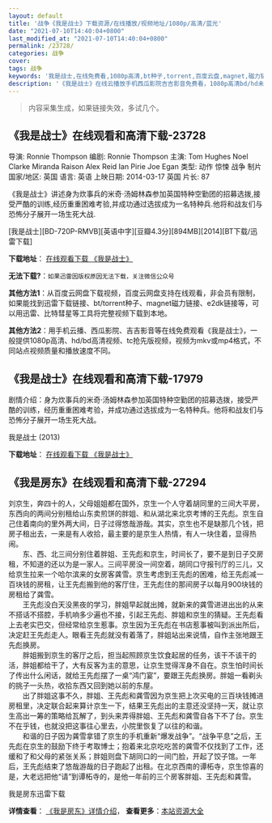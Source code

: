```yaml
---
layout: default
title: '战争《我是战士》下载资源/在线播放/视频地址/1080p/高清/蓝光'
date: "2021-07-10T14:40:04+0800"
last_modified_at: "2021-07-10T14:40:04+0800"
permalink: /23728/
categories: 战争
cover:
tags: 战争
keywords: '我是战士,在线免费看,1080p高清,bt种子,torrent,百度云盘,magnet,磁力链,迅雷下载资源'
description: '《我是战士》在线云播放手机西瓜影院吉吉影音免费看，1080p高清bd/hd未删减完整版和tc抢先枪版，mkv/mp4格式，附带bt/torrent种子、magnet/磁力链、百度云盘、网盘资源迅雷下载链接'
---
```


>内容采集生成，如果链接失效，多试几个。


## 《我是战士》在线观看和高清下载-23728

导演: Ronnie Thompson 编剧: Ronnie Thompson 主演: Tom Hughes Noel Clarke Miranda Raison Alex Reid Ian Pirie Joe Egan 类型: 动作 惊悚 战争 制片国家/地区: 英国 语言: 英语 上映日期: 2014-03-17 英国 片长: 87

《我是战士》讲述身为炊事兵的米奇·汤姆林森参加英国特种空勤团的招募选拨,接受严酷的训练,经历重重困难考验,并成功通过选拔成为一名特种兵.他将和战友们与恐怖分子展开一场生死大战.


[我是战士][BD-720P-RMVB][英语中字][豆瓣4.3分][894MB][2014][BT下载/迅雷下载]

**下载地址**： [在线观看下载 《我是战士》](https://www.btdx8.com/torrent/i_am_soldier_2014.html) 


**无法下载?**：`如果迅雷因版权原因无法下载，关注微信公众号 `

**其他方法1**：从百度云网盘下载视频，百度云网盘支持在线观看，非会员有限制，如果能找到迅雷下载链接、bt/torrent种子、magnet磁力链接、e2dk链接等，可以用迅雷、比特彗星等工具将完整视频下载到本地。

**其他方法2**：用手机云播、西瓜影院、吉吉影音等在线免费观看《我是战士》，一般提供1080p高清、hd/bd高清视频、tc抢先版视频，视频为mkv或mp4格式，不同站点视频质量和播放速度不同。


## 《我是战士》在线观看和高清下载-17979

剧情介绍：身为炊事兵的米奇·汤姆林森参加英国特种空勤团的招募选拨，接受严酷的训练，经历重重困难考验，并成功通过选拔成为一名特种兵。他将和战友们与恐怖分子展开一场生死大战。


我是战士 (2013)

**下载地址**： [在线观看下载 《我是战士》](https://www.btbtdy.me/btdy/dy3268.html) 


## 《我是房东》在线观看和高清下载-27294

刘京生，奔四十的人，父母姐姐都在国外，京生一个人守着胡同里的三间大平房，东西向的两间分别租给山东卖煎饼的胖姐、和从湖北来北京考博的王先彪。京生自己住着南向的里外两大间，日子过得悠哉游哉。其实，京生也不是缺那几个钱，把房子租出去，一来是有人收拾，最主要的是京生人热情，有人一块住着，显得热闹。<br />　　东、西、北三间分别住着胖姐、王先彪和京生，时间长了，要不是到日子交房租，不知道的还以为是一家人。三间平房没一间空着，胡同口守报刊厅的三儿，又给京生拉来一个哈尔滨来的女房客龚雪。京生考虑到王先彪的困难，给王先彪减一百块钱的房租，让王先彪搬到他的客厅住，王先彪住的那间房子以每月900块钱的房租给了龚雪。<br />　　王先彪没白天没黑夜的学习，胖姐早起就出摊，就新来的龚雪进进出出的从来不搭话不搭腔，手机响多少遍也不接，引起王先彪、胖姐和京生的猜疑。王先彪看上去老实巴交，但经常给京生惹事。京生因为王先彪在书店惹事被叫到派出所后，决定赶王先彪走人。眼看王先彪就没有着落了，胖姐站出来说情，自作主张地跟王先彪换房。<br />　　胖姐搬到京生的客厅之后，担当起照顾京生饮食起居的任务，该干不该干的活，胖姐都给干了，大有反客为主的意思，让京生觉得浑身不自在。京生怕时间长了传出什么闲话，就给王先彪摆了一桌&ldquo;鸿门宴&rdquo;，要跟王先彪换房。胖姐一看剃头的挑子一头热，收拾东西又回到她以前的东屋。<br />　　出了胖姐这事不久，胖姐、王先彪和龚雪因为京生把上次买电的三百块钱摊进房租里，决定联合起来算计京生一下，结果王先彪出的主意还没坚持一天，就让京生高出一筹的策略给瓦解了，到头来弄得胖姐、王先彪和龚雪自各下不了台。京生不在乎钱，也就没把这事往心里去，小院里恢复了以往的和谐。<br />　　和谐的日子因为龚雪拿错了京生的手机重新&ldquo;爆发战争”。&ldquo;战争平息”之后，王先彪在京生的鼓励下终于考取博士；抱着来北京吃吃苦的龚雪不仅找到了工作，还缓和了和父母的紧张关系；胖姐则盘下胡同口的一间门脸，开起了饺子馆。一年后，王先彪结束了悠哉游哉的日子跑起了出租。在北京西南的谭柘寺，京生惊喜的是，大老远把他“请&rdquo;到谭柘寺的，是他一年前的三个房客胖姐、王先彪和龚雪。


我是房东迅雷下载

**详情查看**： [《我是房东》详情介绍](/movie/27294/)， **查看更多**：[本站资源大全](/movie/t/all/)

